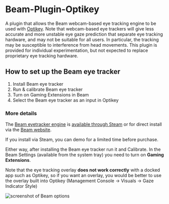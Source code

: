 # Beam-Plugin-Optikey

A plugin that allows the Beam webcam-based eye tracking engine to be used with [Optikey](https://github.com/Optikey/Optikey/). Note that webcam-based eye trackers will give less accurate and more unstable eye gaze prediction that separate eye tracking hardware, and may not be suitable for all users. In particular, the tracking may be susceptible to interference from head movements. This plugin is provided for individual experimentation, but not expected to replace proprietary eye tracking hardware.

## How to set up the Beam eye tracker

1. Install Beam eye tracker
2. Run & calibrate Beam eye tracker
3. Turn on Gaming Extensions in Beam
4. Select the Beam eye tracker as an input in Optikey

### More details 

The [Beam eyetracker engine](https://beam.eyeware.tech/) is [available through Steam](https://store.steampowered.com/app/2375780/Beam_Eye_Tracker/) or for direct install via the [Beam website](https://beam.eyeware.tech/).

If you install via Steam, you can demo for a limited time before purchase. 

Either way, after installing the Beam eye tracker run it and Calibrate. In the Beam Settings (available from the system tray) you need to turn on **Gaming Extensions**. 

Note that the eye tracking overlay **does not work correctly** with a docked app such as Optikey, so if you want an overlay, you would be better to use the overlay built into Optikey (Management Console -> Visuals -> Gaze Indicator Style)

![screenshot of Beam options](https://github.com/user-attachments/assets/e644a6e9-d20a-4412-a6ed-c9ac9fd6a21a)
